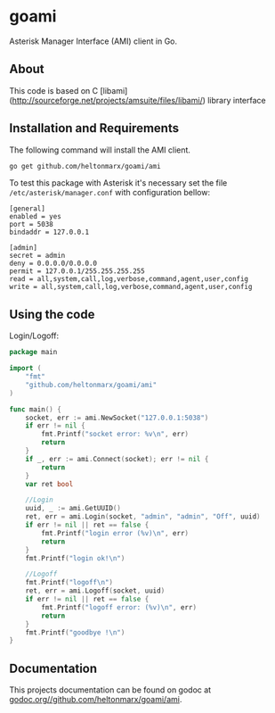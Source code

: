 goami
=====
Asterisk Manager Interface (AMI) client in Go.

## About
This code is based on C [libami] (http://sourceforge.net/projects/amsuite/files/libami/) library interface

## Installation and Requirements

The following command will install the AMI client.

```sh
go get github.com/heltonmarx/goami/ami
```
To test this package with Asterisk it's necessary set the file `/etc/asterisk/manager.conf` with configuration bellow:

    [general]
    enabled = yes
    port = 5038
    bindaddr = 127.0.0.1
        
    [admin]
    secret = admin
    deny = 0.0.0.0/0.0.0.0
    permit = 127.0.0.1/255.255.255.255
    read = all,system,call,log,verbose,command,agent,user,config
    write = all,system,call,log,verbose,command,agent,user,config

## Using the code

Login/Logoff:
```Go
package main

import (
	"fmt"
	"github.com/heltonmarx/goami/ami"
)

func main() {
	socket, err := ami.NewSocket("127.0.0.1:5038")
	if err != nil {
		fmt.Printf("socket error: %v\n", err)
		return
	}
	if _, err := ami.Connect(socket); err != nil {
		return
	}
	var ret bool

	//Login
	uuid, _ := ami.GetUUID()
	ret, err = ami.Login(socket, "admin", "admin", "Off", uuid)
	if err != nil || ret == false {
		fmt.Printf("login error (%v)\n", err)
		return
	}
	fmt.Printf("login ok!\n")

	//Logoff
	fmt.Printf("logoff\n")
	ret, err = ami.Logoff(socket, uuid)
	if err != nil || ret == false {
		fmt.Printf("logoff error: (%v)\n", err)
		return
	}
	fmt.Printf("goodbye !\n")
}
```

## Documentation

This projects documentation can be found on godoc at [godoc.org//github.com/heltonmarx/goami/ami](http://godoc.org/github.com/heltonmarx/goami/ami).

